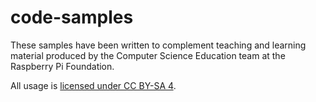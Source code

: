 # code-samples

These samples have been written to complement teaching and learning material produced by the Computer Science Education team at the Raspberry Pi Foundation.

All usage is [licensed under CC BY-SA 4](https://github.com/isaaccomputerscience/isaac-code-samples/blob/main/LICENCE.md).
